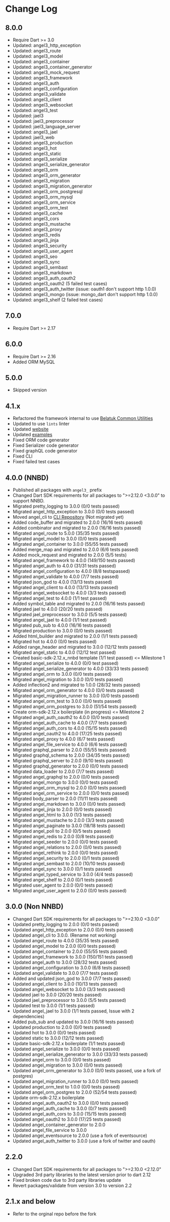 # Change Log

## 8.0.0

* Require Dart >= 3.0
* Updated: angel3_http_exception
* Updated: angel3_route
* Updated: angel3_model
* Updated: angel3_container
* Updated: angel3_container_generator
* Updated: angel3_mock_request
* Updated: angel3_framework
* Updated: angel3_auth
* Updated: angel3_configuration
* Updated: angel3_validate
* Updated: angel3_client
* Updated: angel3_websocket
* Updated: angel3_test
* Updated: jael3
* Updated: jael3_preprocessor
* Updated: jael3_language_server
* Updated: angel3_jael
* Updated: jael3_web
* Updated: angel3_production
* Updated: angel3_hot
* Updated: angel3_static
* Updated: angel3_serialize
* Updated: angel3_serialize_generator
* Updated: angel3_orm
* Updated: angel3_orm_generator
* Updated: angel3_migration
* Updated: angel3_migration_generator
* Updated: angel3_orm_postgresql
* Updated: angel3_orm_mysql
* Updated: angel3_orm_service
* Updated: angel3_orm_test
* Updated: angel3_cache
* Updated: angel3_cors
* Updated: angel3_mustache
* Updated: angel3_proxy
* Updated: angel3_redis
* Updated: angel3_jinja
* Updated: angel3_security
* Updated: angel3_user_agent
* Updated: angel3_seo
* Updated: angel3_sync
* Updated: angel3_sembast
* Updated: angel3_markdown
* Updated: angel3_auth_oauth2
* Updated: angel3_oauth2 (5 failed test cases)
* Updated: angel3_auth_twitter (issue: oauth1 don't support http 1.0.0)
* Updated: angel3_mongo (issue: mongo_dart don't support http 1.0.0)
* Updated: angel3_shelf (2 failed test cases)

## 7.0.0

* Require Dart >= 2.17

## 6.0.0

* Require Dart >= 2.16
* Added ORM MySQL

## 5.0.0

* Skipped version

## 4.1.x

* Refactored the framework internal to use [Belatuk Common Utilities](<https://github.com/dart-backend/belatuk-common-utilities>)
* Updated to use `lints` linter
* Updated [website](<https://angel3-framework.web.app/>)
* Updated [examples](<https://github.com/dart-backend/belatuk-examples>)
* Fixed ORM code generator
* Fixed Serializer code generator
* Fixed graphQL code generator
* Fixed CLI
* Fixed failed test cases

## 4.0.0 (NNBD)

* Published all packages with `angel3_` prefix
* Changed Dart SDK requirements for all packages to ">=2.12.0 <3.0.0" to support NNBD.
* Migrated pretty_logging to 3.0.0 (0/0 tests passed)
* Migrated angel_http_exception to 3.0.0 (0/0 tests passed)
* Moved angel_cli to [CLI Repository](<https://github.com/dukefirehawk/cli>) (Not migrated yet)
* Added code_buffer and migrated to 2.0.0 (16/16 tests passed)
* Added combinator and migrated to 2.0.0 (16/16 tests passed)
* Migrated angel_route to 5.0.0 (35/35 tests passed)
* Migrated angel_model to 3.0.0 (0/0 tests passed)
* Migrated angel_container to 3.0.0 (55/55 tests passed)
* Added merge_map and migrated to 2.0.0 (6/6 tests passed)
* Added mock_request and migrated to 2.0.0 (5/5 tests)
* Migrated angel_framework to 4.0.0 (149/150 tests passed)
* Migrated angel_auth to 4.0.0 (31/31 tests passed)
* Migrated angel_configuration to 4.0.0 (8/8 testspassed)
* Migrated angel_validate to 4.0.0 (7/7 tests passed)
* Migrated json_god to 4.0.0 (13/13 tests passed)
* Migrated angel_client to 4.0.0 (13/13 tests passed)
* Migrated angel_websocket to 4.0.0 (3/3 tests passed)
* Migrated angel_test to 4.0.0 (1/1 test passed)
* Added symbol_table and migrated to 2.0.0 (16/16 tests passed)
* Migrated jael to 4.0.0 (20/20 tests passed)
* Migrated jael_preprocessor to 3.0.0 (5/5 tests passed)
* Migrated angel_jael to 4.0.0 (1/1 test passed)
* Migrated pub_sub to 4.0.0 (16/16 tests passed)
* Migrated production to 3.0.0 (0/0 tests passed)
* Added html_builder and migrated to 2.0.0 (1/1 tests passed)
* Migrated hot to 4.0.0 (0/0 tests passed)
* Added range_header and migrated to 3.0.0 (12/12 tests passed)
* Migrated angel_static to 4.0.0 (12/12 test passed)
* Created basic-sdk-2.12.x_nnbd template (1/1 test passed) <= Milestone 1
* Migrated angel_serialize to 4.0.0 (0/0 test passed)
* Migrated angel_serialize_generator to 4.0.0 (33/33 tests passed)
* Migrated angel_orm to 3.0.0 (0/0 tests passed)
* Migrated angel_migration to 3.0.0 (0/0 tests passed)
* Added inflection2 and migrated to 1.0.0 (28/32 tests passed)
* Migrated angel_orm_generator to 4.0.0 (0/0 tests passed)
* Migrated angel_migration_runner to 3.0.0 (0/0 tests passed)
* Migrated angel_orm_test to 3.0.0 (0/0 tests passed)
* Migrated angel_orm_postgres to 3.0.0 (51/54 tests passed)
* Create orm-sdk-2.12.x boilerplate (in progress) <= Milestone 2
* Migrated angel_auth_oauth2 to 4.0.0 (0/0 tests passed)
* Migrated angel_auth_cache to 4.0.0 (7/7 tests passed)
* Migrated angel_auth_cors to 4.0.0  (15/15 tests passed)
* Migrated angel_oauth2 to 4.0.0 (17/25 tests passed)
* Migrated angel_proxy to 4.0.0 (6/7 tests passed)
* Migrated angel_file_service to 4.0.0 (6/6 tests passed)
* Migrated graphql_parser to 2.0.0 (55/55 tests passed)
* Migrated graphql_schema to 2.0.0 (34/35 tests passed)
* Migrated graphql_server to 2.0.0 (9/10 tests passed)
* Migrated graphql_generator to 2.0.0 (0/0 tests passed)
* Migrated data_loader to 2.0.0 (7/7 tests passed)
* Migrated angel_graphql to 2.0.0 (0/0 tests passed)
* Migrated angel_mongo to 3.0.0 (0/0 tests passed)
* Migrated angel_orm_mysql to 2.0.0 (0/0 tests passed)
* Migrated angel_orm_service to 2.0.0 (0/0 tests passed)
* Migrated body_parser to 2.0.0 (11/11 tests passed)
* Migrated angel_markdown to 3.0.0 (0/0 tests passed)
* Migrated angel_jinja to 2.0.0 (0/0 tests passed)
* Migrated angel_html to 3.0.0 (1/3 tests passed)
* Migrated angel_mustache to 2.0.0 (3/3 tests passed)
* Migrated angel_paginate to 3.0.0 (18/18 tests passed)
* Migrated angel_poll to 2.0.0 (0/5 tests passed)
* Migrated angel_redis to 2.0.0 (0/8 tests passed)
* Migrated angel_seeder to 2.0.0 (0/0 tests passed)
* Migrated angel_relations to 2.0.0 (0/0 tests passed)
* Migrated angel_rethink to 2.0.0 (0/0 tests passed)
* Migrated angel_security to 2.0.0 (0/1 tests passed)
* Migrated angel_sembast to 2.0.0 (10/10 tests passed)
* Migrated angel_sync to 3.0.0 (0/1 tests passed)
* Migrated angel_typed_service to 3.0.0 (4/4 tests passed)
* Migrated angel_shelf to 2.0.0 (0/1 tests passed)
* Migrated user_agent to 2.0.0 (0/0 tests passed)
* Migrated angel_user_agent to 2.0.0 (0/0 tests passed)

## 3.0.0 (Non NNBD)

* Changed Dart SDK requirements for all packages to ">=2.10.0 <3.0.0"
* Updated pretty_logging to 2.0.0 (0/0 tests passed)
* Updated angel_http_exception to 2.0.0 (0/0 tests passed)
* Updated angel_cli to 3.0.0. (Rename not working)
* Updated angel_route to 4.0.0 (35/35 tests passed)
* Updated angel_model to 2.0.0 (0/0 tests passed)
* Updated angel_container to 2.0.0 (55/55 tests passed)
* Updated angel_framework to 3.0.0 (150/151 tests passed)
* Updated angel_auth to 3.0.0 (28/32 tests passed)
* Updated angel_configuration to 3.0.0 (6/8 tests passed)
* Updated angel_validate to 3.0.0 (7/7 tests passed)
* Added and updated json_god to 3.0.0 (7/7 tests passed)
* Updated angel_client to 3.0.0 (10/13 tests passed)
* Updated angel_websocket to 3.0.0 (3/3 tests passed)
* Updated jael to 3.0.0 (20/20 tests passed)
* Updated jael_preprocessor to 3.0.0 (5/5 tests passed)
* Updated test to 3.0.0 (1/1 tests passed)
* Updated angel_jael to 3.0.0 (1/1 tests passed, Issue with 2 dependencies)
* Added pub_sub and updated to 3.0.0 (16/16 tests passed)
* Updated production to 2.0.0 (0/0 tests passed)
* Updated hot to 3.0.0 (0/0 tests passed)
* Updated static to 3.0.0 (12/12 tests passed)
* Update basic-sdk-2.12.x boilerplate (1/1 tests passed)
* Updated angel_serialize to 3.0.0 (0/0 tests passed)
* Updated angel_serialize_generator to 3.0.0 (33/33 tests passed)
* Updated angel_orm to 3.0.0 (0/0 tests passed)
* Updated angel_migration to 3.0.0 (0/0 tests passed)
* Updated angel_orm_generator to 3.0.0 (0/0 tests passed, use a fork of postgres)
* Updated angel_migration_runner to 3.0.0 (0/0 tests passed)
* Updated angel_orm_test to 1.0.0 (0/0 tests passed)
* Updated angel_orm_postgres to 2.0.0 (52/54 tests passed)
* Update orm-sdk-2.12.x boilerplate
* Updated angel_auth_oauth2 to 3.0.0 (0/0 tests passed)
* Updated angel_auth_cache to 3.0.0 (0/7 tests passed)
* Updated angel_auth_cors to 3.0.0 (15/15 tests passed)
* Updated angel_oauth2 to 3.0.0 (17/25 tests passed)
* Updated angel_container_generator to 2.0.0
* Updated angel_file_service to 3.0.0
* Updated angel_eventsource to 2.0.0 (use a fork of eventsource)
* Updated angel_auth_twitter to 3.0.0 (use a fork of twitter and oauth)

## 2.2.0

* Changed Dart SDK requirements for all packages to ">=2.10.0 <2.12.0"
* Upgraded 3rd party libraries to the latest version prior to dart 2.12
* Fixed broken code due to 3rd party libraries update
* Revert packages/validate from version 3.0 to version 2.2

## 2.1.x and below

* Refer to the orginal repo before the fork
